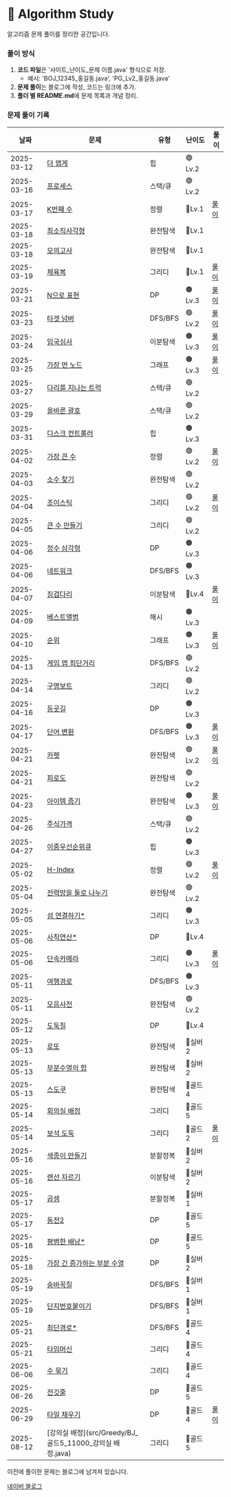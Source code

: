 # 📌 Algorithm Study

알고리즘 문제 풀이를 정리한 공간입니다.



### 풀이 방식
1. **코드 파일**은 '사이트_난이도_문제 이름.java' 형식으로 저장.
    - 예시: 'BOJ_12345_홍길동.java', 'PG_Lv2_홍길동.java'
2. **문제 풀이**는 블로그에 작성, 코드는 링크에 추가.
3. **폴더 별 README.md**에 문제 목록과 개념 정리.

### 문제 풀이 기록

| 날짜         | 문제                                                                                                                                                                          | 유형     | 난이도     | 풀이                                                |
|------------|-----------------------------------------------------------------------------------------------------------------------------------------------------------------------------|--------|---------|---------------------------------------------------|
| 2025-03-12 | [더 맵게](src/Heap/PG_Lv2_%EB%8D%94%20%EB%A7%B5%EA%B2%8C.java)                                                                                                                 | 힙      | 🟢 Lv.2 |                                                   |
| 2025-03-16 | [프로세스](src/StackQueue/PG_Lv2_%ED%94%84%EB%A1%9C%EC%84%B8%EC%8A%A4.java)                                                                                                     | 스택/큐   | 🟢 Lv.2 |                                                   |
| 2025-03-17 | [K번째 수](src/Sort/PG_Lv1_K%EB%B2%88%EC%A7%B8%EC%88%98.java)                                                                                                                  | 정렬     | 🔵Lv.1  | [풀이](https://blog.naver.com/gamakk2/223799781209) |
| 2025-03-18 | [최소직사각형](src/BruteForce/PG_Lv1_%EC%B5%9C%EC%86%8C%EC%A7%81%EC%82%AC%EA%B0%81%ED%98%95.java)                                                                                 | 완전탐색   | 🔵Lv.1  |                                                   |
| 2025-03-18 | [모의고사](src/BruteForce/PG_Lv1_%EB%AA%A8%EC%9D%98%EA%B3%A0%EC%82%AC.java)                                                                                                     | 완전탐색   | 🔵Lv.1  |                                                   |
| 2025-03-19 | [체육복](src/Greedy/PG_Lv1_%EC%B2%B4%EC%9C%A1%EB%B3%B5.java)                                                                                                                   | 그리디    | 🔵Lv.1  | [풀이](https://blog.naver.com/gamakk2/223802861543) |
| 2025-03-21 | [N으로 표현](src/DP/PG_Lv3_N%EC%9C%BC%EB%A1%9C%20%ED%91%9C%ED%98%84.java)                                                                                                       | DP     | 🟠Lv.3  | [풀이](https://blog.naver.com/gamakk2/223805073009) |
| 2025-03-23 | [타겟 넘버](src/Graph/PG_Lv2_%ED%83%80%EA%B2%9F%20%EB%84%98%EB%B2%84.java)                                                                                                      | DFS/BFS | 🟢Lv.2  | [풀이](https://blog.naver.com/gamakk2/223806408314) |
| 2025-03-24 | [입국심사](src/BinarySearch/PG_Lv3_%EC%9E%85%EA%B5%AD%EC%8B%AC%EC%82%AC.java)                                                                                                   | 이분탐색   | 🟠Lv.3  | [풀이](https://blog.naver.com/gamakk2/223808371758) |
| 2025-03-25 | [가장 먼 노드](src/Graph/PG_Lv3_%EA%B0%80%EC%9E%A5%20%EB%A8%BC%20%EB%85%B8%EB%93%9C.java)                                                                                        | 그래프    | 🟠Lv.3  | [풀이](https://blog.naver.com/gamakk2/223809854243) |
| 2025-03-27 | [다리를 지나는 트럭](src/Graph/PG_Lv2_%EB%8B%A4%EB%A6%AC%EB%A5%BC%20%EC%A7%80%EB%82%98%EB%8A%94%20%ED%8A%B8%EB%9F%AD.java)                                                          | 스택/큐   | 🟢Lv.2  |                                                   |
| 2025-03-29 | [올바른 괄호](src/StackQueue/PG_Lv2_%EC%98%AC%EB%B0%94%EB%A5%B8%20%EA%B4%84%ED%98%B8.java)                                                                                       | 스택/큐   | 🟢Lv.2  |                                                   |
| 2025-03-31 | [디스크 컨트롤러](src/Heap/PG_Lv3_%EB%94%94%EC%8A%A4%ED%81%AC%20%EC%BB%A8%ED%8A%B8%EB%A1%A4%EB%9F%AC.java)                                                                         | 힙      | 🟠Lv.3  |                                                   |
| 2025-04-02 | [가장 큰 수](src/Sort/PG_Lv2_%EA%B0%80%EC%9E%A5%20%ED%81%B0%20%EC%88%98.java)                                                                                                   | 정렬     | 🟢Lv.2  | [풀이](https://blog.naver.com/gamakk2/223819506024) |
| 2025-04-03 | [소수 찾기](src/BruteForce/PG_Lv2_%EC%86%8C%EC%88%98%20%EC%B0%BE%EA%B8%B0.java)                                                                                                 | 완전탐색   | 🟢Lv.2  |                                                   |
| 2025-04-04 | [조이스틱](src/Greedy/PG_Lv2_%EC%A1%B0%EC%9D%B4%EC%8A%A4%ED%8B%B1.java)                                                                                                         | 그리디    | 🟢Lv.2  | [풀이](https://blog.naver.com/gamakk2/223823165881) |
| 2025-04-05 | [큰 수 만들기](src/Greedy/PG_Lv2_%ED%81%B0%20%EC%88%98%20%EB%A7%8C%EB%93%A4%EA%B8%B0.java)                                                                                       | 그리디    | 🟢Lv.2  |                                                   |
| 2025-04-06 | [정수 삼각형](src/DP/PG_Lv3_%EC%A0%95%EC%88%98%20%EC%82%BC%EA%B0%81%ED%98%95.java)                                                                                               | DP     | 🟠Lv.3  |                                                   |
| 2025-04-06 | [네트워크](src/Graph/PG_Lv3_%EB%84%A4%ED%8A%B8%EC%9B%8C%ED%81%AC.java)                                                                                                          | DFS/BFS | 🟠Lv.3  |                                                   |
| 2025-04-07 | [징검다리](src/BinarySearch/PG_Lv4_%EC%A7%95%EA%B2%80%EB%8B%A4%EB%A6%AC.java)                                                                                                   | 이분탐색   | 🔴Lv.4  | [풀이](https://blog.naver.com/gamakk2/223825584515) |
| 2025-04-09 | [베스트앨범](src/Hash/PG_Lv3_%EB%B2%A0%EC%8A%A4%ED%8A%B8%EC%95%A8%EB%B2%94.java)                                                                                                 | 해시     | 🟠Lv.3  |                                                   |
| 2025-04-10 | [순위](src/Graph/PG_Lv3_%EC%88%9C%EC%9C%84.java)                                                                                                                              | 그래프    | 🟠Lv.3  | [풀이]()                                            |
| 2025-04-13 | [게임 맵 최단거리](src/Graph/PG_Lv2_%EA%B2%8C%EC%9E%84%20%EB%A7%B5%20%EC%B5%9C%EB%8B%A8%EA%B1%B0%EB%A6%AC.java)                                                                    | DFS/BFS | 🟢Lv.2  |                                                   |
| 2025-04-14 | [구명보트](src/Greedy/PG_Lv2_%EA%B5%AC%EB%AA%85%EB%B3%B4%ED%8A%B8.java)                                                                                                         | 그리디    | 🟢Lv.2  |                                                   |
| 2025-04-16 | [등굣길](src/DP/PG_Lv3_%EB%93%B1%EA%B5%A3%EA%B8%B8.java)                                                                                                                       | DP     | 🟠Lv.3  |                                                   |
| 2025-04-17 | [단어 변환](src/Graph/PG_Lv3_%EB%8B%A8%EC%96%B4%20%EB%B3%80%ED%99%98.java)                                                                                                      | DFS/BFS | 🟠Lv.3  | [풀이](https://blog.naver.com/gamakk2/223838220484) |
| 2025-04-21 | [카펫](src/BruteForce/PG_Lv2_%EC%B9%B4%ED%8E%AB.java)                                                                                                                         | 완전탐색   | 🟢Lv.2  | [풀이](https://blog.naver.com/gamakk2/223841804550) |
| 2025-04-21 | [피로도](src/BruteForce/PG_Lv2_%ED%94%BC%EB%A1%9C%EB%8F%84.java)                                                                                                               | 완전탐색   | 🟢Lv.2  |                                                   |
| 2025-04-23 | [아이템 줍기](src/Graph/PG_Lv3_%EC%95%84%EC%9D%B4%ED%85%9C%20%EC%A4%8D%EA%B8%B0.java)                                                                                            | 완전탐색   | 🟠Lv.3  | [풀이](https://blog.naver.com/gamakk2/223844445405) |
| 2025-04-26 | [주식가격](src/StackQueue/PG_Lv2_%EC%A3%BC%EC%8B%9D%EA%B0%80%EA%B2%A9.java)                                                                                                     | 스택/큐   | 🟢Lv.2  |                                                   |
| 2025-04-27 | [이중우선순위큐](src/Heap/PG_Lv3_%EC%9D%B4%EC%A4%91%EC%9A%B0%EC%84%A0%EC%88%9C%EC%9C%84%ED%81%90.java)                                                                             | 힙      | 🟠Lv.3  |                                                   |
| 2025-05-02 | [H-Index](src/Sort/PG_Lv2_HIndex.java)                                                                                                                                      | 정렬     | 🟢Lv.2  | [풀이](https://blog.naver.com/gamakk2/223853668750) |
| 2025-05-04 | [전력망을 둘로 나누기](src/BruteForce/PG_Lv2_%EC%A0%84%EB%A0%A5%EB%A7%9D%EC%9D%84%20%EB%91%98%EB%A1%9C%20%EB%82%98%EB%88%84%EA%B8%B0.java)                                           | 완전탐색   | 🟢Lv.2  |                                                   |
| 2025-05-05 | [섬 연결하기*](src/Greedy/PG_Lv3_%EC%84%AC%20%EC%97%B0%EA%B2%B0%ED%95%98%EA%B8%B0.java)                                                                                          | 그리디    | 🟠Lv.3  |                                                   |
| 2025-05-06 | [사칙연산*](src/DP/PG_Lv4_%EC%82%AC%EC%B9%99%EC%97%B0%EC%82%B0.java)                                                                                                            | DP     | 🔴Lv.4  |                                                   |
| 2025-05-06 | [단속카메라](src/Greedy/PG_Lv3_%EB%8B%A8%EC%86%8D%EC%B9%B4%EB%A9%94%EB%9D%BC.java)                                                                                               | 그리디    | 🟠Lv.3  | [풀이](https://blog.naver.com/gamakk2/223856958267) |
| 2025-05-11 | [여행경로](src/Graph/PG_Lv3_%EC%97%AC%ED%96%89%EA%B2%BD%EB%A1%9C.java)                                                                                                          | DFS/BFS | 🟠Lv.3  |                                                   |
| 2025-05-11 | [모음사전](src/BruteForce/PG_Lv2_%EB%AA%A8%EC%9D%8C%EC%82%AC%EC%A0%84.java)                                                                                                     | 완전탐색   | 🟢Lv.2  |                                                   |
| 2025-05-12 | [도둑질](src/DP/PG_Lv4_%EB%8F%84%EB%91%91%EC%A7%88.java)                                                                                                                       | DP     | 🔴Lv.4  |                                                   |
| 2025-05-13 | [로또](src/BruteForce/BJ_%EC%8B%A4%EB%B2%842_6603_%EB%A1%9C%EB%98%90.java)                                                                                                    | 완전탐색   | 🥈실버2   |                                                   |
| 2025-05-13 | [부분수열의 합](src/BruteForce/BJ_%EC%8B%A4%EB%B2%842_1182_%EB%B6%80%EB%B6%84%EC%88%98%EC%97%B4%EC%9D%98%20%ED%95%A9.java)                                                        | 완전탐색   | 🥈실버2   |                                                   |
| 2025-05-13 | [스도쿠](src/BruteForce/BJ_%EA%B3%A8%EB%93%9C4_2580_%EC%8A%A4%EB%8F%84%EC%BF%A0.java)                                                                                          | 완전탐색   | 🥇골드4   |                                                   |
| 2025-05-14 | [회의실 배정](src/Greedy/BJ_%EA%B3%A8%EB%93%9C5_1931_%ED%9A%8C%EC%9D%98%EC%8B%A4%20%EB%B0%B0%EC%A0%95.java)                                                                      | 그리디    | 🥇골드5   |                                                   |
| 2025-05-14 | [보석 도둑](src/Greedy/BJ_%EA%B3%A8%EB%93%9C2_1202_%EB%B3%B4%EC%84%9D%20%EB%8F%84%EB%91%91.java)                                                                                | 그리디    | 🥇골드2   | [풀이](https://blog.naver.com/gamakk2/223865700182) |
| 2025-05-16 | [색종이 만들기](src/DivideandConquer/BJ_%EC%8B%A4%EB%B2%842_2630_%EC%83%89%EC%A2%85%EC%9D%B4%20%EB%A7%8C%EB%93%A4%EA%B8%B0.java)                                                  | 분할정복   | 🥈실버2   |                                                   |
| 2025-05-16 | [랜선 자르기](src/BinarySearch/BJ_%EC%8B%A4%EB%B2%842_1654_%EB%9E%9C%EC%84%A0%20%EC%9E%90%EB%A5%B4%EA%B8%B0.java)                                                                | 이분탐색   | 🥈실버2   |                                                   |
| 2025-05-17 | [곱셈](src/DivideandConquer/BJ_%EC%8B%A4%EB%B2%841_1629_%EA%B3%B1%EC%85%88.java)                                                                                              | 분할정복   | 🥈실버1   |                                                   |
| 2025-05-17 | [동전2](src/DP/BJ_%EA%B3%A8%EB%93%9C5_2294_%EB%8F%99%EC%A0%842.java)                                                                                                          | DP     | 🥇골드5   |                                                   |
| 2025-05-18 | [평범한 배낭*](src/DP/BJ_%EA%B3%A8%EB%93%9C5_12865_%ED%8F%89%EB%B2%94%ED%95%9C%20%EB%B0%B0%EB%82%AD.java)                                                                        | DP     | 🥇골드5   |                                                   |
| 2025-05-18 | [가장 긴 증가하는 부분 수열](src/DP/BJ_%EC%8B%A4%EB%B2%842_11053_%EA%B0%80%EC%9E%A5%20%EA%B8%B4%20%EC%A6%9D%EA%B0%80%ED%95%98%EB%8A%94%20%EB%B6%80%EB%B6%84%20%EC%88%98%EC%97%B4.java) | DP     | 🥈실버2   |                                                   |
| 2025-05-19 | [숨바꼭질](src/Graph/BJ_%EC%8B%A4%EB%B2%841_1697_%EC%88%A8%EB%B0%94%EA%BC%AD%EC%A7%88.java)                                                                                     | DFS/BFS | 🥈실버1   |                                                   |
| 2025-05-19 | [단지번호붙이기](src/Graph/BJ_%EC%8B%A4%EB%B2%841_2667_%EB%8B%A8%EC%A7%80%EB%B2%88%ED%98%B8%EB%B6%99%EC%9D%B4%EA%B8%B0.java)                                                       | DFS/BFS | 🥈실버1   |                                                   |
| 2025-05-21 | [최단경로*](src/Greedy/BJ_%EA%B3%A8%EB%93%9C4_1753_%EC%B5%9C%EB%8B%A8%EA%B2%BD%EB%A1%9C.java)                                                                                   | DFS/BFS | 🥇골드4   |                                                   |
| 2025-05-21 | [타임머신](src/Greedy/BJ_%EA%B3%A8%EB%93%9C4_11657_%ED%83%80%EC%9E%84%EB%A8%B8%EC%8B%A0.java)                                                                                   | 그리디    | 🥇골드4   |                                                   |
| 2025-06-06 | [수 묶기](src/Greedy/BJ_%EA%B3%A8%EB%93%9C4_1744_%EC%88%98%20%EB%AC%B6%EA%B8%B0.java)                                                                                          | 그리디    | 🥇골드4   |                                                   |
| 2025-06-26 | [전깃줄](src/DP/BJ_%EA%B3%A8%EB%93%9C5_2565_%EC%A0%84%EA%B9%83%EC%A4%84.java)                                                                                                  | DP     | 🥇골드5   |                                                   |
| 2025-06-29 | [타일 채우기](src/DP/BJ_%EA%B3%A8%EB%93%9C4_2133_%ED%83%80%EC%9D%BC%20%EC%B1%84%EC%9A%B0%EA%B8%B0.java)                                                                          | DP     | 🥇골드4   | [풀이](https://blog.naver.com/gamakk2/223915849305) |
| 2025-08-12 | [강의실 배정](src/Greedy/BJ_골드5_11000_강의실 배정.java)                                                                                                                               | 그리디    | 🥇골드5   | |

이전에 풀이한 문제는 블로그에 남겨져 있습니다.

[네이버 블로그](https://blog.naver.com/gamakk2/223793678530)
